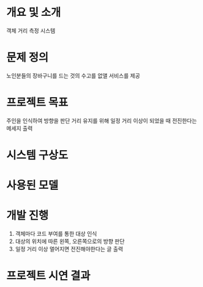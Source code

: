 # 개요 및 소개
객체 거리 측정 시스템
# 문제 정의
노인분들의 장바구니를 드는 것의 수고를 없앨 서비스를 제공
# 프로젝트 목표
주인을 인식하여 방향을 판단
거리 유지를 위해 일정 거리 이상이 되었을 때 전진한다는 메세지 출력
# 시스템 구상도
# 사용된 모델
# 개발 진행
1. 객체마다 코드 부여를 통한 대상 인식
2. 대상의 위치에 따른 왼쪽, 오른쪽으로의 방향 판단
3. 일정 거리 이상 멀어지면 전진해야한다는 글 출력
# 프로젝트 시연 결과
